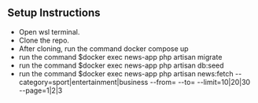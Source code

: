 

## Setup Instructions

- Open wsl terminal.
- Clone the repo.
- After cloning, run the command docker compose up
- run the command $docker exec news-app php artisan migrate
- run the command $docker exec news-app php artisan db:seed
- run the command $docker exec news-app php artisan news:fetch --category=sport|entertainment|business --from=<YYYY-MM-DD> --to=<YYYY-MM-DD> --limit=10|20|30 --page=1|2|3


